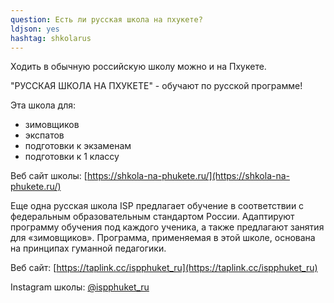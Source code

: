 ```yaml
---
question: Есть ли русская школа на пхукете?
ldjson: yes
hashtag: shkolarus
---
```



Ходить в обычную российскую школу можно и на Пхукете. 

"РУССКАЯ ШКОЛА НА ПХУКЕТЕ" - обучают по русской программе!

Эта школа для:

* зимовщиков
* экспатов
* подготовки к экзаменам
* подготовки к 1 классу

Веб сайт школы: [https://shkola-na-phukete.ru/](https://shkola-na-phukete.ru/)

Еще одна русская школа ISP предлагает обучение в соответствии с федеральным образовательным стандартом России. Адаптируют программу обучения под каждого ученика, а также предлагают занятия для «зимовщиков». Программа, применяемая в этой школе, основана на принципах гуманной педагогики. 

Веб сайт: [https://taplink.cc/ispphuket_ru](https://taplink.cc/ispphuket_ru)

Instagram школы: [@ispphuket_ru](https://www.instagram.com/ispphuket_ru/)
